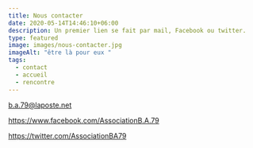 ```yaml
---
title: Nous contacter
date: 2020-05-14T14:46:10+06:00
description: Un premier lien se fait par mail, Facebook ou twitter.
type: featured
image: images/nous-contacter.jpg
imageAlt: "être là pour eux "
tags:
  - contact
  - accueil
  - rencontre
---
```

b.a.79@laposte.net

<https://www.facebook.com/AssociationB.A.79>

<https://twitter.com/AssociationBA79>